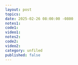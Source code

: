 ```yaml
---
layout: post
topics: 
date: 2025-02-26 08:00:00 -0800
notes1: 
code1: 
video1: 
notes2: 
code2: 
video2: 
category: unfiled
published: false
---
```

